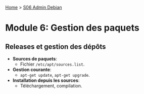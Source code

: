 [Home](https://github.com/Addleo/TSSR/tree/main) > [S06 Admin Debian](https://github.com/Addleo/TSSR/tree/S06%267-Admin_Debian)  

# Module 6: Gestion des paquets

## Releases et gestion des dépôts

-   **Sources de paquets**:
    -   Fichier `/etc/apt/sources.list`.
-   **Gestion courante**:
    -   `apt-get update`, `apt-get upgrade`.
-   **Installation depuis les sources**:
    -   Téléchargement, compilation.
